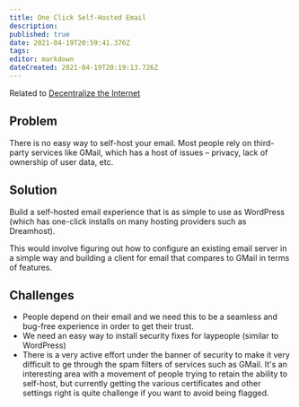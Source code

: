 ```yaml
---
title: One Click Self-Hosted Email
description: 
published: true
date: 2021-04-19T20:59:41.376Z
tags: 
editor: markdown
dateCreated: 2021-04-19T20:19:13.726Z
---
```


Related to [Decentralize the Internet](decentralize-internet)

## Problem
There is no easy way to self-host your email. Most people rely on third-party services like GMail, which has a host of issues – privacy, lack of ownership of user data, etc.

## Solution
Build a self-hosted email experience that is as simple to use as WordPress (which has one-click installs on many hosting providers such as Dreamhost).

This would involve figuring out how to configure an existing email server in a simple way and building a client for email that compares to GMail in terms of features.

## Challenges
- People depend on their email and we need this to be a seamless and bug-free experience in order to get their trust.
- We need an easy way to install security fixes for laypeople (similar to WordPress)
- There is a very active effort under the banner of security to make it very difficult to ge through the spam filters of services such as GMail. It's an interesting area with a movement of people trying to retain the ability to self-host, but currently getting the various certificates and other settings right is quite challenge if you want to avoid being flagged.
